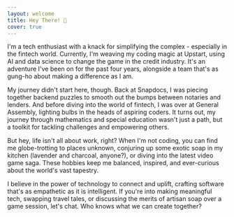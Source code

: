 ```yaml
---
layout: welcome
title: Hey There! 👋
cover: true
---
```


I'm a tech enthusiast with a knack for simplifying the complex - especially in the fintech world. Currently, I'm weaving my coding magic at Upstart, using AI and data science to change the game in the credit industry. It's an adventure I've been on for the past four years, alongside a team that's as gung-ho about making a difference as I am.

My journey didn't start here, though. Back at Snapdocs, I was piecing together backend puzzles to smooth out the bumps between notaries and lenders. And before diving into the world of fintech, I was over at General Assembly, lighting bulbs in the heads of aspiring coders. It turns out, my journey through mathematics and special education wasn't just a path, but a toolkit for tackling challenges and empowering others.

But hey, life isn't all about work, right? When I'm not coding, you can find me globe-trotting to places unknown, conjuring up some exotic soap in my kitchen (lavender and charcoal, anyone?), or diving into the latest video game saga. These hobbies keep me balanced, inspired, and ever-curious about the world's vast tapestry.

I believe in the power of technology to connect and uplift, crafting software that's as empathetic as it is intelligent. If you're into making meaningful tech, swapping travel tales, or discussing the merits of artisan soap over a game session, let's chat. Who knows what we can create together?